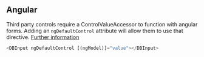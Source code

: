 ## Angular

Third party controls require a ControlValueAccessor to function with angular forms. Adding an `ngDefaultControl` attribute will allow them to use that directive.
[Further information](https://stackoverflow.com/a/46465959)

```ts
<DBInput ngDefaultControl [(ngModel)]="value"></DBInput>
```
